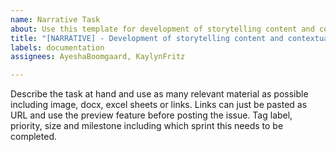 ```yaml
---
name: Narrative Task
about: Use this template for development of storytelling content and contextual information
title: "[NARRATIVE] - Development of storytelling content and contextual information"
labels: documentation
assignees: AyeshaBoomgaard, KaylynFritz

---
```


Describe the task at hand and use as many relevant material as possible including image, docx, excel sheets or links. Links can just be pasted as URL and use the preview feature before posting the issue. Tag label, priority, size and milestone including which sprint this needs to be completed.
